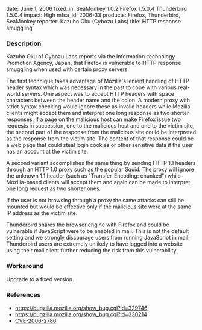 date: June 1, 2006
fixed_in: SeaMonkey 1.0.2
          Firefox 1.5.0.4
          Thunderbird 1.5.0.4
impact: High
mfsa_id: 2006-33
products: Firefox, Thunderbird, SeaMonkey
reporter: Kazuho Oku (Cybozu Labs)
title: HTTP response smuggling

<h3>Description</h3>

<p>Kazuho Oku of Cybozu Labs reports via the Information-technology Promotion
Agency, Japan, that Firefox is vulnerable to HTTP response smuggling when
used with certain proxy servers.</p>

<p>The first technique takes advantage of Mozilla's lenient handling
of HTTP header syntax which was necessary in the past to cope with various
real-world servers. One aspect was to accept HTTP headers with space
characters between the header name and the colon. A modern proxy with strict
syntax checking would ignore these as invalid headers while Mozilla
clients might accept them and interpret one long response as two shorter
responses. If a page on the malicious host can make Firefox issue two
requests in succession, one to the malicious host and one to the victim
site, the second part of the response from the malicious site could
be interpreted as the response from the victim site. The content of
that response could be a web page that could steal login cookies or
other sensitive data if the user has an account at the victim site.</p>

<p>A second variant accomplishes the same thing by sending HTTP 1.1
headers through an HTTP 1.0 proxy such as the popular Squid. The proxy
will ignore the unknown 1.1 header (such as "Transfer-Encoding: chunked")
while Mozilla-based clients will accept them and again can be made to
interpret one long request as two shorter ones.</p>

<p>If the user is not browsing through a proxy the same attacks
can still be mounted but would be effective only if the malicious
site were at the same IP address as the victim site.</p>

<p class="note">Thunderbird shares the browser engine with Firefox
and could be vulnerable if JavaScript were to be enabled in mail. This is not
the default setting and we strongly discourage users from running
JavaScript in mail. Thunderbird users are extremely unlikely to have logged
into a website using their mail client further reducing the risk from
this vulnerability.</p>

<h3>Workaround</h3>

<p>Upgrade to a fixed version.</p>

<h3>References</h3>

<ul>
<li><a href="https://bugzilla.mozilla.org/show_bug.cgi?id=329746">
https://bugzilla.mozilla.org/show_bug.cgi?id=329746</a></li>
<li><a href="https://bugzilla.mozilla.org/show_bug.cgi?id=330214">
https://bugzilla.mozilla.org/show_bug.cgi?id=330214</a></li>
<li>
<a class="ex-ref" href="http://www.cve.mitre.org/cgi-bin/cvename.cgi?name=CVE-2006-2786">CVE-2006-2786</a></li>
</ul>



